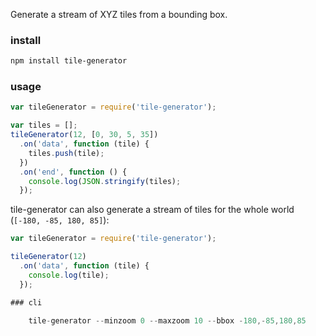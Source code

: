 Generate a stream of XYZ tiles from a bounding box.

### install
```sh
npm install tile-generator
```

### usage

```js
var tileGenerator = require('tile-generator');

var tiles = [];
tileGenerator(12, [0, 30, 5, 35])
  .on('data', function (tile) {
    tiles.push(tile);
  })
  .on('end', function () {
    console.log(JSON.stringify(tiles);
  });
```

tile-generator can also generate a stream of tiles for the whole world (`[-180, -85, 180, 85]`):

```js
var tileGenerator = require('tile-generator');

tileGenerator(12)
  .on('data', function (tile) {
    console.log(tile);
  });

### cli

    tile-generator --minzoom 0 --maxzoom 10 --bbox -180,-85,180,85
